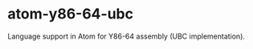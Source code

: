 # atom-y86-64-ubc

Language support in Atom for Y86-64 assembly (UBC implementation).

<!-- ![A screenshot of your theme](https://f.cloud.github.com/assets/69169/2289498/4c3cb0ec-a009-11e3-8dbd-077ee11741e5.gif) -->
